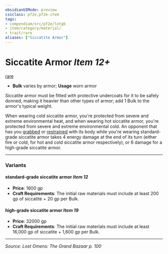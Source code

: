```yaml
---
obsidianUIMode: preview
cssclass: pf2e,pf2e-item
tags:
- compendium/src/pf2e/lotgb
- item/category/material/
- trait/rare
aliases: ["Siccatite Armor"]
---
```

# Siccatite Armor *Item 12+*  
[rare](rare.md "Rare Rarity Trait")  

- **Bulk** varies by armor; **Usage** worn armor

Siccatite armor must be fitted with protective undercoats for it to be safely donned, making it heavier than other types of armor; add 1 Bulk to the armor's typical weight.

When wearing cold siccatite armor, you're protected from severe and extreme environmental heat, and when wearing hot siccatite armor, you're protected from severe and extreme environmental cold. An opponent that has you [grabbed](conditions.md#Grabbed) or [restrained](conditions.md#Restrained) with its body while you're wearing standard-grade siccatite armor takes 4 energy damage at the end of its turn (either fire or cold, for hot and cold siccatite armor respectively), or 6 damage for a high-grade siccatite armor.

---

### Variants

#### standard-grade siccatite armor *Item 12*

- **Price**: 1600 gp
- **Craft Requirements**: The initial raw materials must include at least 200 gp of siccatite + 20 gp per Bulk.

#### high-grade siccatite armor *Item 19*

- **Price**: 32000 gp
- **Craft Requirements**: The initial raw materials must include at least 16,000 gp of siccatite + 1,600 gp per Bulk.

---
*Source: Lost Omens: The Grand Bazaar p. 100*